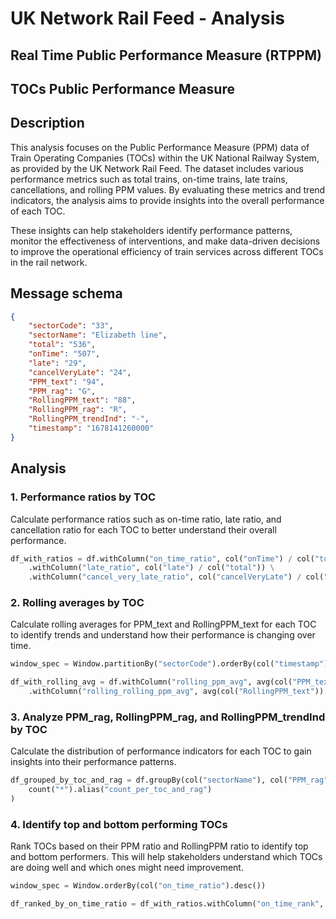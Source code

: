 # UK Network Rail Feed - Analysis 

## Real Time Public Performance Measure (RTPPM)

## TOCs Public Performance Measure

## Description
This analysis focuses on the Public Performance Measure (PPM) data of Train Operating Companies (TOCs) within the UK National Railway System, as provided by the UK Network Rail Feed. The dataset includes various performance metrics such as total trains, on-time trains, late trains, cancellations, and rolling PPM values. By evaluating these metrics and trend indicators, the analysis aims to provide insights into the overall performance of each TOC.

These insights can help stakeholders identify performance patterns, monitor the effectiveness of interventions, and make data-driven decisions to improve the operational efficiency of train services across different TOCs in the rail network.

## Message schema

```json
{
    "sectorCode": "33",
    "sectorName": "Elizabeth line",
    "total": "536",
    "onTime": "507",
    "late": "29",
    "cancelVeryLate": "24",
    "PPM_text": "94",
    "PPM_rag": "G",
    "RollingPPM_text": "88",
    "RollingPPM_rag": "R",
    "RollingPPM_trendInd": "-",
    "timestamp": "1678141260000"
}
```

## Analysis

### 1. Performance ratios by TOC
Calculate performance ratios such as on-time ratio, late ratio, and cancellation ratio for each TOC to better understand their overall performance.

```python
df_with_ratios = df.withColumn("on_time_ratio", col("onTime") / col("total")) \
    .withColumn("late_ratio", col("late") / col("total")) \
    .withColumn("cancel_very_late_ratio", col("cancelVeryLate") / col("total"))
```

### 2. Rolling averages by TOC
Calculate rolling averages for PPM_text and RollingPPM_text for each TOC to identify trends and understand how their performance is changing over time.

```python
window_spec = Window.partitionBy("sectorCode").orderBy(col("timestamp")).rowsBetween(-3, 0)  # Adjust the window size as needed

df_with_rolling_avg = df.withColumn("rolling_ppm_avg", avg(col("PPM_text")).over(window_spec)) \
    .withColumn("rolling_rolling_ppm_avg", avg(col("RollingPPM_text")).over(window_spec))
```

### 3. Analyze PPM_rag, RollingPPM_rag, and RollingPPM_trendInd by TOC
Calculate the distribution of performance indicators for each TOC to gain insights into their performance patterns.

```python
df_grouped_by_toc_and_rag = df.groupBy(col("sectorName"), col("PPM_rag"), col("RollingPPM_rag"), col("RollingPPM_trendInd")).agg(
    count("*").alias("count_per_toc_and_rag")
)
```

### 4. Identify top and bottom performing TOCs
Rank TOCs based on their PPM ratio and RollingPPM ratio to identify top and bottom performers. This will help stakeholders understand which TOCs are doing well and which ones might need improvement.

```python
window_spec = Window.orderBy(col("on_time_ratio").desc())

df_ranked_by_on_time_ratio = df_with_ratios.withColumn("on_time_rank", row_number().over(window_spec))
```